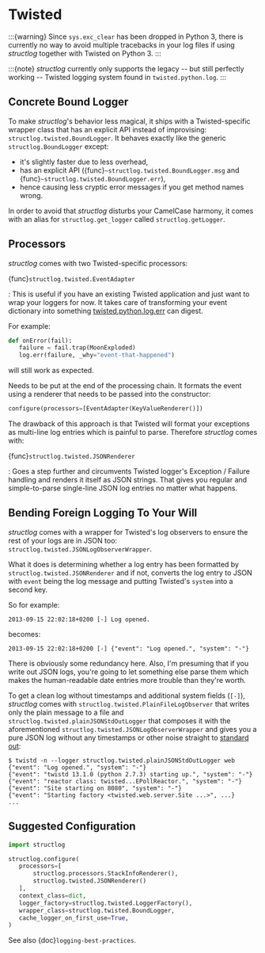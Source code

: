 # Twisted

:::{warning}
Since `sys.exc_clear` has been dropped in Python 3, there is currently no way to avoid multiple tracebacks in your log files if using *structlog* together with Twisted on Python 3.
:::

:::{note}
*structlog* currently only supports the legacy -- but still perfectly working -- Twisted logging system found in `twisted.python.log`.
:::


## Concrete Bound Logger

To make *structlog*'s behavior less magical, it ships with a Twisted-specific wrapper class that has an explicit API instead of improvising: `structlog.twisted.BoundLogger`.
It behaves exactly like the generic `structlog.BoundLogger` except:

- it's slightly faster due to less overhead,
- has an explicit API ({func}`~structlog.twisted.BoundLogger.msg` and {func}`~structlog.twisted.BoundLogger.err`),
- hence causing less cryptic error messages if you get method names wrong.

In order to avoid that *structlog* disturbs your CamelCase harmony, it comes with an alias for `structlog.get_logger` called `structlog.getLogger`.


## Processors

*structlog* comes with two Twisted-specific processors:

{func}`structlog.twisted.EventAdapter`

: This is useful if you have an existing Twisted application and just want to wrap your loggers for now.
  It takes care of transforming your event dictionary into something [twisted.python.log.err](https://docs.twisted.org/en/stable/api/twisted.python.log.html#err) can digest.

  For example:

  ```python
  def onError(fail):
     failure = fail.trap(MoonExploded)
     log.err(failure, _why="event-that-happened")
  ```

  will still work as expected.

  Needs to be put at the end of the processing chain.
  It formats the event using a renderer that needs to be passed into the constructor:

  ```python
  configure(processors=[EventAdapter(KeyValueRenderer()])
  ```

  The drawback of this approach is that Twisted will format your exceptions as multi-line log entries which is painful to parse.
  Therefore *structlog* comes with:

{func}`structlog.twisted.JSONRenderer`

: Goes a step further and circumvents Twisted logger's Exception / Failure handling and renders it itself as JSON strings.
  That gives you regular and simple-to-parse single-line JSON log entries no matter what happens.


## Bending Foreign Logging To Your Will

*structlog* comes with a wrapper for Twisted's log observers to ensure the rest of your logs are in JSON too: `structlog.twisted.JSONLogObserverWrapper`.

What it does is determining whether a log entry has been formatted by `structlog.twisted.JSONRenderer`  and if not, converts the log entry to JSON with `event` being the log message and putting Twisted's `system` into a second key.

So for example:

```
2013-09-15 22:02:18+0200 [-] Log opened.
```

becomes:

```
2013-09-15 22:02:18+0200 [-] {"event": "Log opened.", "system": "-"}
```

There is obviously some redundancy here.
Also, I'm presuming that if you write out JSON logs, you're going to let something else parse them which makes the human-readable date entries more trouble than they're worth.

To get a clean log without timestamps and additional system fields (`[-]`), *structlog* comes with `structlog.twisted.PlainFileLogObserver` that writes only the plain message to a file and `structlog.twisted.plainJSONStdOutLogger` that composes it with the aforementioned `structlog.twisted.JSONLogObserverWrapper` and gives you a pure JSON log without any timestamps or other noise straight to [standard out]:

```console
$ twistd -n --logger structlog.twisted.plainJSONStdOutLogger web
{"event": "Log opened.", "system": "-"}
{"event": "twistd 13.1.0 (python 2.7.3) starting up.", "system": "-"}
{"event": "reactor class: twisted...EPollReactor.", "system": "-"}
{"event": "Site starting on 8080", "system": "-"}
{"event": "Starting factory <twisted.web.server.Site ...>", ...}
...
```

## Suggested Configuration

```python
import structlog

structlog.configure(
   processors=[
       structlog.processors.StackInfoRenderer(),
       structlog.twisted.JSONRenderer()
   ],
   context_class=dict,
   logger_factory=structlog.twisted.LoggerFactory(),
   wrapper_class=structlog.twisted.BoundLogger,
   cache_logger_on_first_use=True,
)
```

See also {doc}`logging-best-practices`.

[standard out]: https://en.wikipedia.org/wiki/Standard_out#Standard_output_.28stdout.29
